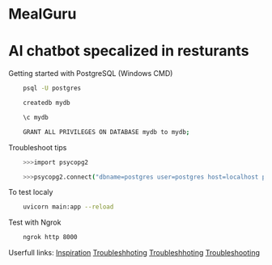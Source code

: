 # MealGuru
AI chatbot specalized in resturants 
===================================

Getting started with PostgreSQL (Windows CMD)
```bash
    psql -U postgres
```
``` bash
    createdb mydb
```
```bash
    \c mydb
```
```bash
    GRANT ALL PRIVILEGES ON DATABASE mydb to mydb;
```
Troubleshoot tips 
```bash
    >>>import psycopg2
```
```bash
    >>>psycopg2.connect("dbname=postgres user=postgres host=localhost password=oracle port=5432")
```

To test localy 
```bash
    uvicorn main:app --reload
```

Test with Ngrok
```bash
    ngrok http 8000
```

Userfull links:
    [Inspiration](https://www.twilio.com/en-us/blog/ai-chatbot-whatsapp-python-twilio-openai)
    [Troubleshhoting](https://stackoverflow.com/questions/69934467/error-while-using-createdb-command-postgresql-on-windows-10)
    [Troubleshhoting](https://stackoverflow.com/questions/48999379/psycopg2-operationalerror-fatal-password-authentication-failed-for-user-my-u)
    [Troubleshooting](https://stackoverflow.com/questions/60138692/sqlalchemy-psycopg2-errors-insufficientprivilege-permission-denied-for-relation)
